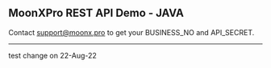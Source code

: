 ## MoonXPro REST API Demo - JAVA

Contact support@moonx.pro to get your BUSINESS_NO and API_SECRET.

----
test change on 22-Aug-22
